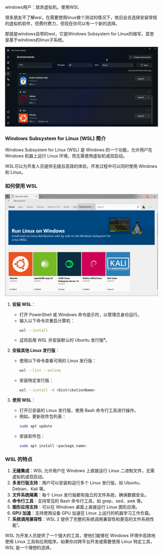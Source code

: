 windows用户：放弃虚拟机，使用WSL

很多朋友不了解wsl，在需要使用linux做个测试的情况下，依旧会去选择安装常规的虚拟机软件，但费时费力，但现在你可以有一个新的选择。

那就是windows自带的wsl，它是Windows Subsystem for Linux的缩写，意思是基于windows的linux子系统。

![](image.png)

### Windows Subsystem for Linux (WSL) 简介

Windows Subsystem for Linux (WSL) 是 Windows 的一个功能，允许用户在 Windows 机器上运行 Linux 环境，而无需使用虚拟机或双启动。

WSL可以为开发人员提供无缝且高效的体验，开发过程中可以同时使用 Windows 和 Linux。

### 如何使用 WSL

![](image-1.png)

1. **安装 WSL**：
   - 打开 PowerShell 或 Windows 命令提示符，以管理员身份运行。
   - 输入以下命令并重启计算机：
     ```bash
     wsl --install
     ```
   - 这将启用 WSL 并安装默认的 Ubuntu 发行版⁶。

2. **安装其他 Linux 发行版**：
   - 使用以下命令查看可用的 Linux 发行版：
     ```bash
     wsl --list --online
     ```
   - 安装特定发行版：
     ```bash
     wsl --install -d <DistributionName>
     ```

3. **使用 WSL**：
   - 打开已安装的 Linux 发行版，使用 Bash 命令行工具进行操作。
   - 例如，更新软件包列表：
     ```bash
     sudo apt update
     ```
   - 安装软件包：
     ```bash
     sudo apt install <package_name>
     ```

### WSL 的特点

1. **无缝集成**：WSL 允许用户在 Windows 上直接运行 Linux 二进制文件，无需虚拟机或双启动。
2. **多发行版支持**：用户可以安装和运行多个 Linux 发行版，如 Ubuntu、Debian、Kali 等。
3. **文件系统隔离**：每个 Linux 发行版都有独立的文件系统，确保数据安全。
4. **命令行工具**：支持常见的 Bash 命令行工具，如 grep、sed、awk 等。
5. **图形应用支持**：可以在 Windows 桌面上直接运行 Linux 图形应用。
6. **GPU 加速**：支持使用设备 GPU 加速在 Linux 上运行的机器学习工作负载。
7. **系统调用兼容性**：WSL 2 提供了完整的系统调用兼容性和更高的文件系统性能¹。

WSL 为开发人员提供了一个强大的工具，使他们能够在 Windows 环境中高效地使用 Linux 工具和应用程序。如果你对跨平台开发或需要使用 Linux 特定工具，WSL 是一个理想的选择。
